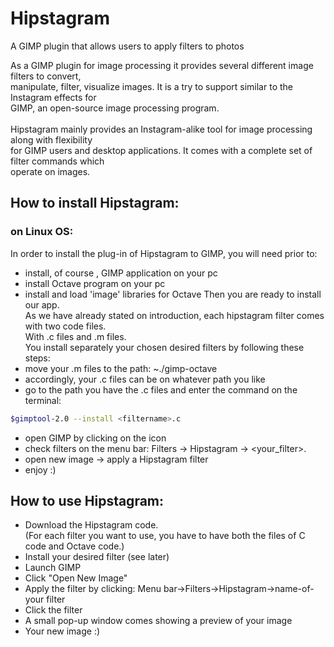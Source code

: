 # Hipstagram
A GIMP plugin that allows users to apply filters to photos

As a GIMP plugin for image processing it provides several different image filters to convert, <br>
manipulate, filter, visualize images. It is a try to support similar to the Instagram effects for  <br>
GIMP, an open-source image processing program. <br>
<br>
Hipstagram mainly provides an Instagram-alike tool for image processing along with flexibility <br>
for GIMP users and desktop applications. It comes with a complete set of filter commands which  <br>
operate on images.<br>

## How to install Hipstagram:
### on Linux OS:
In order to install the plug-in of Hipstagram to GIMP, you will need prior to:<br>
-   install, of course , GIMP application on your pc
-   install Octave program on your pc
-   install and load 'image' libraries for Octave
Then you are ready to install our app.<br>
As we have already stated on introduction, each hipstagram filter comes with two code files. <br>
With .c files and .m files.<br>
You install separately your chosen desired filters by following these steps:<br>
-   move your .m files to the path:  ~./gimp-octave
-   accordingly, your .c files can be on whatever path you like
-   go to the path you have the .c files and enter the command on the terminal:
   ```sh
   $gimptool-2.0 --install <filtername>.c
   ```
-   open GIMP by clicking on the icon
-   check filters on the menu bar:
Filters -> Ηipstagram -> <your_filter>.
-   open new image -> apply a Hipstagram filter
-   enjoy :)

## How to use Hipstagram:

- Download the Hipstagram code. <br>
  (For each filter you want to use, you have to have both the files of C code and Octave code.)
- Install your desired filter (see later)
- Launch GIMP
- Click "Open New Image"
- Apply the filter by clicking: Menu bar->Filters->Hipstagram->name-of-your filter 
- Click the filter
- A small pop-up window comes showing a preview of your image 
- Your new image :)
